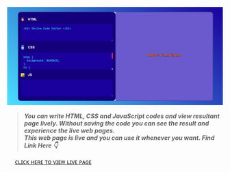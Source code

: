 <img src="https://github.com/Va-Rohith/CVIP/blob/2c93f4c559ef5056d60a23ac944467b6fb23a5a9/Portfolio/templates/images/online-code-editor.png">
<br>

> ***You can write HTML, CSS and JavaScript codes and view resultant page lively. Without saving the code you can see the result and experience the live web pages.*** <br>
> ***This web page is live and you can use it whenever you want. Find Link Here 👇***

&emsp; [ᴄʟɪᴄᴋ ʜᴇʀᴇ ᴛᴏ ᴠɪᴇᴡ ʟɪᴠᴇ ᴘᴀɢᴇ](https://va-rohith.github.io/CVIP/Online-Code-Editor/)
